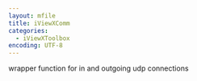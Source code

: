 ```yaml
---
layout: mfile
title: iViewXComm
categories:
  - iViewXToolbox
encoding: UTF-8
---
```


wrapper function for in and outgoing udp connections